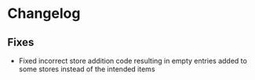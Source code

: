 
# Changelog

## Fixes

- Fixed incorrect store addition code resulting in empty entries added to some stores instead of the intended items
